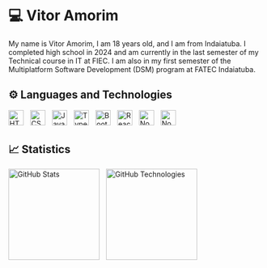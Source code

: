 # 💻 Vitor Amorim

My name is Vitor Amorim, I am 18 years old, and I am from Indaiatuba. I completed high school in 2024 and am currently in the last semester of my Technical course in IT at FIEC. I am also in my first semester of the Multiplatform Software Development (DSM) program at FATEC Indaiatuba.

## ⚙️ Languages and Technologies
<img align="left" alt="HTML" title="HTML" width="30px" style="padding-right: 10px" src="https://cdn.jsdelivr.net/gh/devicons/devicon@latest/icons/html5/html5-original.svg" />


<img align="left" alt="CSS" title="CSS" width="30px" style="padding-right: 10px" src="https://cdn.jsdelivr.net/gh/devicons/devicon@latest/icons/css3/css3-original.svg" />


<img align="left" alt="JavaScript" title="JavaScript"  width="30px" style="padding-right: 10px" src="https://cdn.jsdelivr.net/gh/devicons/devicon@latest/icons/javascript/javascript-original.svg" />


<img align="left" alt="TypeScript" title="TypeScript" width="30px" style="padding-right: 10px" src="https://cdn.jsdelivr.net/gh/devicons/devicon@latest/icons/typescript/typescript-original.svg" />


<img align="left" alt="Bootstrap" title="Bootstrap" width="30px" style="padding-right: 10px" src="https://cdn.jsdelivr.net/gh/devicons/devicon@latest/icons/bootstrap/bootstrap-original.svg" />


<img align="left" alt="React" title="React" width="30px" style="padding-right: 10px" src="https://cdn.jsdelivr.net/gh/devicons/devicon@latest/icons/react/react-original.svg" />


<img align="left" alt="NodeJs" title="NodeJs" width="30px" style="padding-right: 10px" src="https://cdn.jsdelivr.net/gh/devicons/devicon@latest/icons/nodejs/nodejs-original.svg" />


<img align="left" alt="NodeJs" title="NodeJs" width="30px" style="padding-right: 10px" src="https://cdn.jsdelivr.net/gh/devicons/devicon@latest/icons/mysql/mysql-original.svg" />


<br />
<br />

## 📈 Statistics

<img align="left" alt="GitHub Stats" height="180" style="padding-right: 10px" src="https://github-readme-stats.vercel.app/api?username=VitorrAmorim&show_icons=true&theme=radical&include_all_commits=true" />


<img align="left" alt="GitHub Technologies" height="180" style="padding-right: 10px" src="https://github-readme-stats.vercel.app/api/top-langs/?username=anuraghazra&show_icons=true&theme=radical&include_all_commits=true&layout=compact&custom_title=Technologies&langs_count=8" />
